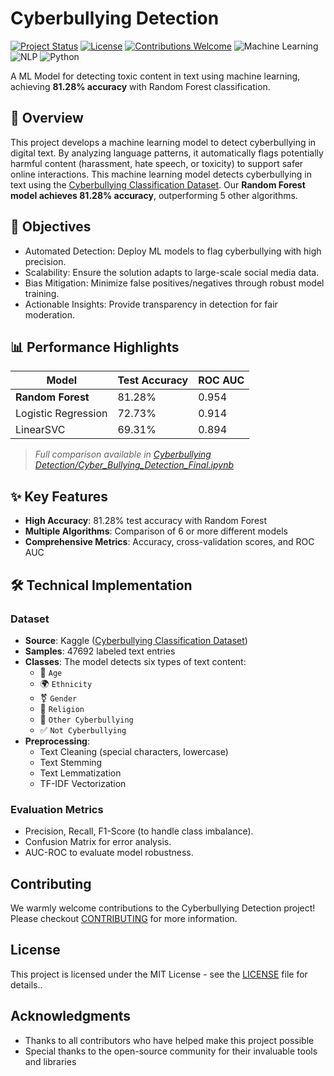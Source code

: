 # Cyberbullying Detection

[![Project Status](https://img.shields.io/badge/Status-Active-success.svg)](https://github.com/Samyan1Sharma/Cyberbullying-Detection)
[![License](https://img.shields.io/badge/License-MIT-blue.svg)](https://github.com/Samyan1Sharma/Cyberbullying-Detection/blob/main/LICENSE)
[![Contributions Welcome](https://img.shields.io/badge/Contributions-Welcome-brightgreen.svg)](https://github.com/Samyan1Sharma/Cyberbullying-Detection/blob/main/CONTRIBUTING.md)
![Machine Learning](https://img.shields.io/badge/Type-Machine_Learning-blue)
![NLP](https://img.shields.io/badge/Focus-Natural_Language_Processing-green)
![Python](https://img.shields.io/badge/Language-Python-red)

A ML Model for detecting toxic content in text using machine learning, achieving **81.28% accuracy** with Random Forest classification.

## 📌 Overview
This project develops a machine learning model to detect cyberbullying in digital text. By analyzing language patterns, it automatically flags potentially harmful content (harassment, hate speech, or toxicity) to support safer online interactions. This machine learning model detects cyberbullying in text using the [Cyberbullying Classification Dataset](https://www.kaggle.com/datasets/andrewmvd/cyberbullying-classification). Our **Random Forest model achieves 81.28% accuracy**, outperforming 5 other algorithms.

## 🎯 Objectives
- Automated Detection: Deploy ML models to flag cyberbullying with high precision.
- Scalability: Ensure the solution adapts to large-scale social media data.
- Bias Mitigation: Minimize false positives/negatives through robust model training.
- Actionable Insights: Provide transparency in detection for fair moderation.

## 📊 Performance Highlights
| Model               | Test Accuracy | ROC AUC  |
|---------------------|---------------|----------|
| **Random Forest**   | 81.28%        | 0.954    |
| Logistic Regression | 72.73%        | 0.914    |
| LinearSVC          | 69.31%        | 0.894    |
> *Full comparison available in [Cyberbullying Detection/Cyber_Bullying_Detection_Final.ipynb](Cyberbullying%20Detection/Cyber_Bullying_Detection_Final.ipynb)*

## ✨ Key Features

- **High Accuracy**: 81.28% test accuracy with Random Forest
- **Multiple Algorithms**: Comparison of 6 or more different models
- **Comprehensive Metrics**: Accuracy, cross-validation scores, and ROC AUC

## 🛠 Technical Implementation

### Dataset
- **Source**: Kaggle ([Cyberbullying Classification Dataset](https://www.kaggle.com/datasets/andrewmvd/cyberbullying-classification))
- **Samples**: 47692 labeled text entries
- **Classes**:
The model detects six types of text content:
  - 👴 `Age`  
  - 🌍 `Ethnicity`  
  - ⚧️ `Gender`  
  - 🕌 `Religion`  
  - 💢 `Other Cyberbullying`  
  - ✅ `Not Cyberbullying`  
- **Preprocessing**:
  - Text Cleaning (special characters, lowercase)
  - Text Stemming
  - Text Lemmatization
  - TF-IDF Vectorization


### Evaluation Metrics
- Precision, Recall, F1-Score (to handle class imbalance).
- Confusion Matrix for error analysis.
- AUC-ROC to evaluate model robustness.

## Contributing 
We warmly welcome contributions to the Cyberbullying Detection project! Please checkout [CONTRIBUTING](CONTRIBUTING.md) for more information.

## License

This project is licensed under the MIT License - see the [LICENSE](LICENSE) file for details..

## Acknowledgments
- Thanks to all contributors who have helped make this project possible
- Special thanks to the open-source community for their invaluable tools and libraries
